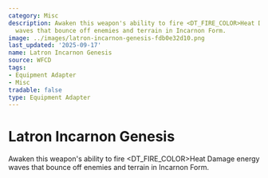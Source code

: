 ```yaml
---
category: Misc
description: Awaken this weapon's ability to fire <DT_FIRE_COLOR>Heat Damage energy
  waves that bounce off enemies and terrain in Incarnon Form.
image: ../images/latron-incarnon-genesis-fdb0e32d10.png
last_updated: '2025-09-17'
name: Latron Incarnon Genesis
source: WFCD
tags:
- Equipment Adapter
- Misc
tradable: false
type: Equipment Adapter
---
```


# Latron Incarnon Genesis

Awaken this weapon's ability to fire <DT_FIRE_COLOR>Heat Damage energy waves that bounce off enemies and terrain in Incarnon Form.

